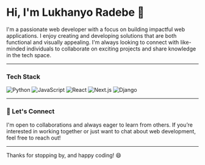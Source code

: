 # Hi, I'm Lukhanyo Radebe 👋

I'm a passionate web developer with a focus on building impactful web applications. I enjoy creating and developing solutions that are both functional and visually appealing. I'm always looking to connect with like-minded individuals to collaborate on exciting projects and share knowledge in the tech space.

---
### Tech Stack
![Python](https://img.shields.io/badge/Python-3776AB?style=for-the-badge&logo=python&logoColor=white)
![JavaScript](https://img.shields.io/badge/JavaScript-F7DF1E?style=for-the-badge&logo=javascript&logoColor=black)
![React](https://img.shields.io/badge/React-61DAFB?style=for-the-badge&logo=react&logoColor=black)
![Next.js](https://img.shields.io/badge/Next.js-000000?style=for-the-badge&logo=nextdotjs&logoColor=white)
![Django](https://img.shields.io/badge/Django-092E20?style=for-the-badge&logo=django&logoColor=white)

---

### 💬 Let's Connect
I'm open to collaborations and always eager to learn from others. If you’re interested in working together or just want to chat about web development, feel free to reach out!

---

Thanks for stopping by, and happy coding! 😄
